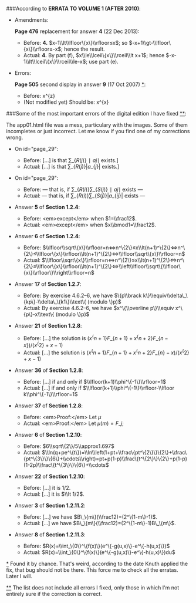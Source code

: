 ###According to **ERRATA TO VOLUME 1 (AFTER 2010)**:

  - Amendments:

    **Page 476** replacement for answer **4** (22 Dec 2013):

    - Before: **4.** $x-1\\lt\\lfloor\{x\}\\rfloor≤x$; so $-x+1\\gt-\\lfloor\{x\}\\rfloor≥-x$; hence the result.
    - Actual: **4.** By part (f), $x\\le\\lceil\{x\}\\rceil\\lt x+1$; hence $-x-1\\lt\\lceil\{x\}\\rceil\\le-x$; use part (e).

  - Errors:

    **Page 505** second display in answer **9** (17 Oct 2007) [*](#note1):<a id="err1"></a>

    - Before: x^\{z\}
    - (Not modified yet) Should be: x^\{x\}


###Some of the most important errors of the digital edition I have fixed [**](#note2):<a id="title"></a>

The app01.html file was a mess, particulary with the images. Some of them incompletes or just incorrect. Let me know if you find one of my corrections wrong.

  - On id="page\_29":

    - Before: \[...\] is that $∑\_\{R(j)\}∣aj∣$ exists.\]
    - Actual: \[...\] is that $∑\_\{R(j)\}|a\_\{j\}|$ exists.\]

  - On id="page\_29":

    - Before: — that is, if $∑\_\{R(i)\} ∑\_\{S(j)\}∣aj∣$ exists —
    - Actual: — that is, if $∑\_\{R(i)\} ∑\_\{S(j)\}|a\_\{ij\}|$ exists —

  - Answer **5** of **Section 1.2.4**:

    - Before: &lt;em&gt;except&lt;/em&gt; when $1=\\frac12$.
    - Actual: &lt;em&gt;except&lt;/em&gt; when $x\\bmod1=\\frac12$.

  - Answer **6** of **Section 1.2.4**:

    - Before: $\\lfloor\\sqrt\{x\}\\rfloor=n⇔n^\{2\}≤x\\lt(n+1)^\{2\}⇔n^\{2\}≤\\lfloor\{x\}\\rfloor\\lt(n+1)^\{2\}⇔\\lfloor\\sqrt\{x\}\\rfloor=n$
    - Actual: $\\lfloor\\sqrt\{x\}\\rfloor=n⇔n^\{2\}≤x\\lt(n+1)^\{2\}⇔n^\{2\}≤\\lfloor\{x\}\\rfloor\\lt(n+1)^\{2\}⇔\\left\\lfloor\\sqrt\{\\lfloor\{x\}\\rfloor\}\\right\\rfloor=n$

  - Answer **17** of **Section 1.2.7**:

    - Before: By exercise 4.6.2–6, we have $\{p\\brack k\}\\equiv\\delta\_\{kp\}-\\delta\_\{k1\}\\text\{ (modulo \}p)$
    - Actual: By exercise 4.6.2–6, we have $x^\{\\overline p\}\\equiv x^\{p\}-x\\text\{ (modulo \}p)$

  - Answer **21** of **Section 1.2.8**:

    - Before: \[...\] the solution is $(x^\{n+1\}F\_\{n+1\}+x^\{n+2\}F\_\{n-x\})/(x^\{2\}+x-1)$
    - Actual: \[...\] the solution is $(x^\{n+1\}F\_\{n+1\}+x^\{n+2\}F\_\{n\}-x)/(x^\{2\}+x-1)$

  - Answer **36** of **Section 1.2.8**:

    - Before: \[...\] if and only if $\\lfloor(k+1)\\phi^\{-1\}\\rfloor=1$
    - Actual: \[...\] if and only if $\\lfloor(k+1)\\phi^\{-1\}\\rfloor-\\lfloor k\\phi^\{-1\}\\rfloor=1$

  - Answer **37** of **Section 1.2.8**:

    - Before: &lt;em&gt;Proof:&lt;/em&gt; Let $μ$
    - Actual: &lt;em&gt;Proof:&lt;/em&gt; Let $μ(m)=F\_j$;

  - Answer **6** of **Section 1.2.10**:

    - Before: $6\\sqrt\{2\}/5\\approx1.697$
    - Actual: $\\ln(q+pe^\{t\})=\\ln\\left(1+pt+\\frac\{pt^\{2\}\}\{2\}+\\frac\{pt^\{3\}\}\{6\}+\\cdots\\right)=pt+p(1-p)\\frac\{t^\{2\}\}\{2\}+p(1-p)(1-2p)\\frac\{t^\{3\}\}\{6\}+\\cdots$

  - Answer **22** of **Section 1.2.10**:

    - Before: \[...\] it is $1/2$.
    - Actual: \[...\] it is $\\lt 1/2$.

  - Answer **3** of **Section 1.2.11.2**:

    - Before: \[...\] we have $B\_\{m\}(\\frac12)=(2^\{1-m\}-1)$.
    - Actual: \[...\] we have $B\_\{m\}(\\frac12)=(2^\{1-m\}-1)B\_\{m\}$.

  - Answer **8** of **Section 1.2.11.3**:

    - Before: $R(x)=\\int_\{0\}^\{f(x)\}(e^\{-g(u,x)\}-e^\{-h(u,x)\})$
    - Actual: $R(x)=\\int_\{0\}^\{f(x)\}(e^\{-g(u,x)\}-e^\{-h(u,x)\})du$


<a id="note1"></a>[*](#err1) Found it by chance. That's weird, according to the date Knuth applied the fix, that bug should not be there.
This force me to check all the erratas. Later I will.

<a id="note2"></a>[**](#title) The list does not include all errors I fixed, only those in which I'm not entirely sure if the correction is correct.